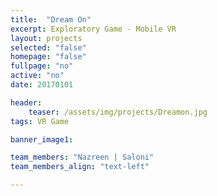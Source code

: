 ```yaml
---
title:  "Dream On"
excerpt: Exploratory Game - Mobile VR
layout: projects   
selected: "false"
homepage: "false"
fullpage: "no"
active: "no"
date: 20170101

header:
    teaser: /assets/img/projects/Dreamon.jpg
tags: VR Game

banner_image1:

team_members: "Nazreen | Saloni"
team_members_align: "text-left"

---
```

